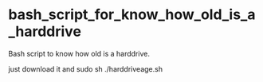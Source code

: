 # bash_script_for_know_how_old_is_a_harddrive
Bash script to know how old is a harddrive.

just download it and
sudo sh ./harddriveage.sh
